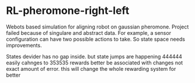# RL-pheromone-right-left
Webots based simulation for aligning robot on gaussian pheromone. Project failed because of singulare and abstract data. For example, a sensor configuration can have two possible actions to take. So state space needs improvements.

States devider has no gap inside. but state jumps are happening 444444 easily cahnges to 353535
rewards better be associated with changes not exact amount of error. this will change the whole rewarding system for better

